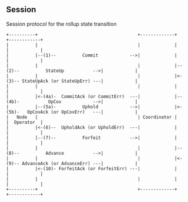 ## Session
Session protocol for the rollup state transition

    +----------+                                      +-------------+                                      +------------+ 
    |          |                                      |             |                                      |            |
    |          |--(1)--          Commit            -->|             |                                      |            |
    |          |                                      |             |--(2)--          StateUp           -->|            |
    |          |                                      |             |<-(3)-- StateUpAck (or StateUpErr) ---|            | 
    |          |                                      |             |                                      |            |
    |          |<-(4a)-  CommitAck (or CommitErr)  ---|             |--(4b)-           OpCov            -->|            |
    |          |--(5a)-          Uphold            -->|             |<-(5b)-   OpCovAck (or OpCovErr)   ---|            |
    |   Node   |                                      | Coordinator |                                      |  Operator  |
    |          |<-(6)--  UpholdAck (or UpholdErr)  ---|             |                                      |            |
    |          |--(7)--          Forfeit           -->|             |                                      |            |
    |          |                                      |             |--(8)--          Advance           -->|            |
    |          |                                      |             |<-(9)-- AdvanceAck (or AdvanceErr) ---|            | 
    |          |<-(10)- ForfeitAck (or ForfeitErr) ---|             |                                      |            |
    |          |                                      |             |                                      |            |
    +----------+                                      +-------------+                                      +------------+ 